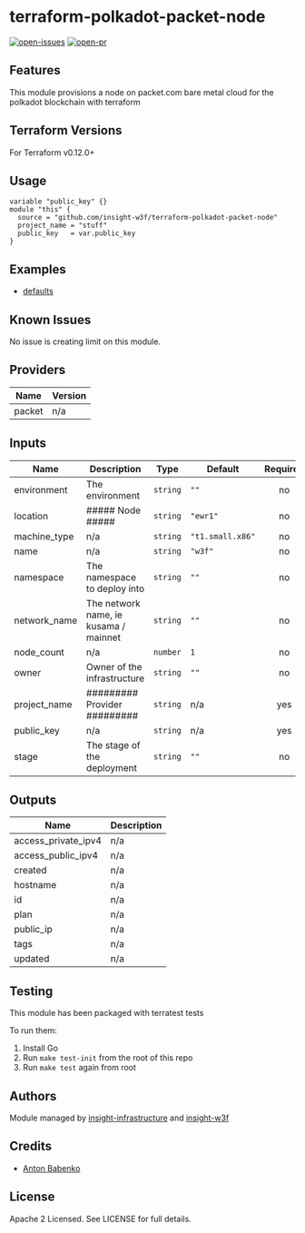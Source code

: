 # terraform-polkadot-packet-node

[![open-issues](https://img.shields.io/github/issues-raw/insight-w3f/terraform-polkadot-packet-node?style=for-the-badge)](https://github.com/insight-w3f/terraform-polkadot-packet-node/issues)
[![open-pr](https://img.shields.io/github/issues-pr-raw/insight-w3f/terraform-polkadot-packet-node?style=for-the-badge)](https://github.com/insight-w3f/terraform-polkadot-packet-node/pulls)

## Features

This module provisions a node on packet.com bare metal cloud for the polkadot blockchain with terraform

## Terraform Versions

For Terraform v0.12.0+

## Usage

```
variable "public_key" {}
module "this" {
  source = "github.com/insight-w3f/terraform-polkadot-packet-node"
  project_name = "stuff"
  public_key   = var.public_key
}
```
## Examples

- [defaults](https://github.com/robc-io/terraform-polkadot-packet-node/tree/master/examples/defaults)

## Known  Issues
No issue is creating limit on this module.

<!-- BEGINNING OF PRE-COMMIT-TERRAFORM DOCS HOOK -->
## Providers

| Name | Version |
|------|---------|
| packet | n/a |

## Inputs

| Name | Description | Type | Default | Required |
|------|-------------|------|---------|:-----:|
| environment | The environment | `string` | `""` | no |
| location | ##### Node ##### | `string` | `"ewr1"` | no |
| machine\_type | n/a | `string` | `"t1.small.x86"` | no |
| name | n/a | `string` | `"w3f"` | no |
| namespace | The namespace to deploy into | `string` | `""` | no |
| network\_name | The network name, ie kusama / mainnet | `string` | `""` | no |
| node\_count | n/a | `number` | `1` | no |
| owner | Owner of the infrastructure | `string` | `""` | no |
| project\_name | ######### Provider ######### | `string` | n/a | yes |
| public\_key | n/a | `string` | n/a | yes |
| stage | The stage of the deployment | `string` | `""` | no |

## Outputs

| Name | Description |
|------|-------------|
| access\_private\_ipv4 | n/a |
| access\_public\_ipv4 | n/a |
| created | n/a |
| hostname | n/a |
| id | n/a |
| plan | n/a |
| public\_ip | n/a |
| tags | n/a |
| updated | n/a |

<!-- END OF PRE-COMMIT-TERRAFORM DOCS HOOK -->

## Testing
This module has been packaged with terratest tests

To run them:

1. Install Go
2. Run `make test-init` from the root of this repo
3. Run `make test` again from root

## Authors

Module managed by [insight-infrastructure](https://github.com/insight-infrastructure) and [insight-w3f](https://github.com/insight-w3f)

## Credits

- [Anton Babenko](https://github.com/antonbabenko)

## License

Apache 2 Licensed. See LICENSE for full details.
